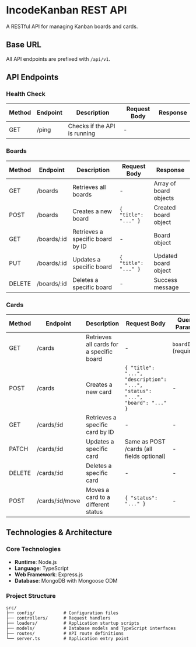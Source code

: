 # IncodeKanban REST API

A RESTful API for managing Kanban boards and cards.

## Base URL

All API endpoints are prefixed with `/api/v1`.

## API Endpoints

### Health Check

| Method | Endpoint | Description | Request Body | Response |
|--------|----------|-------------|--------------|----------|
| GET    | /ping    | Checks if the API is running | - | |

### Boards

| Method | Endpoint | Description | Request Body | Response |
|--------|----------|-------------|--------------|----------|
| GET    | /boards  | Retrieves all boards | - | Array of board objects |
| POST   | /boards  | Creates a new board | `{ "title": "..." }` | Created board object |
| GET    | /boards/:id | Retrieves a specific board by ID | - | Board object |
| PUT    | /boards/:id | Updates a specific board | `{ "title": "..." }` | Updated board object |
| DELETE | /boards/:id | Deletes a specific board | - | Success message |

### Cards

| Method | Endpoint | Description | Request Body | Query Params | Response |
|--------|----------|-------------|--------------|--------------|----------|
| GET    | /cards   | Retrieves all cards for a specific board | - | `boardId` (required) | Array of card objects |
| POST   | /cards   | Creates a new card | `{ "title": "...", "description": "...", "status": "...", "board": "..." }` | - | Created card object |
| GET    | /cards/:id | Retrieves a specific card by ID | - | - | Card object |
| PATCH  | /cards/:id | Updates a specific card | Same as POST /cards (all fields optional) | - | Updated card object |
| DELETE | /cards/:id | Deletes a specific card | - | - | Success message |
| POST   | /cards/:id/move | Moves a card to a different status | `{ "status": "..." }` | - | Updated card object |

## Technologies & Architecture

### Core Technologies

- **Runtime**: Node.js
- **Language**: TypeScript
- **Web Framework**: Express.js
- **Database**: MongoDB with Mongoose ODM

### Project Structure

```
src/
├── config/           # Configuration files
├── controllers/      # Request handlers
├── loaders/          # Application startup scripts
├── models/           # Database models and TypeScript interfaces
├── routes/           # API route definitions
└── server.ts         # Application entry point
```
